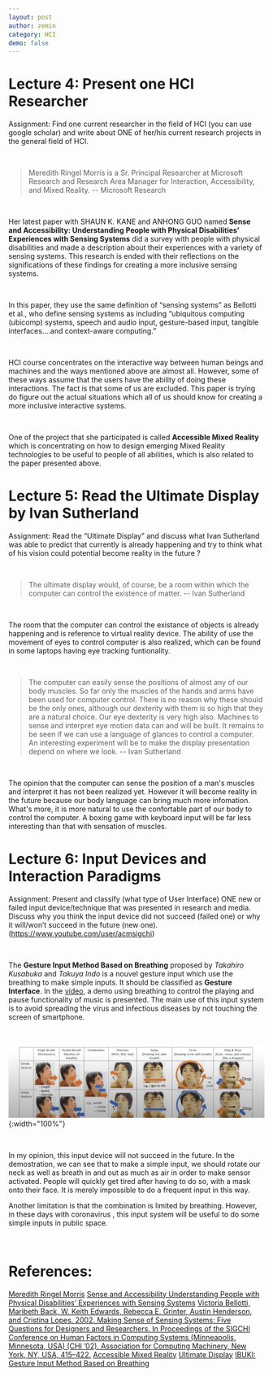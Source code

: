 ```yaml
---
layout: post
author: zemin 
category: HCI
demo: false 
---
```


# Lecture 4: Present one HCI Researcher

Assignment: Find one current researcher in the field of HCI (you can use google scholar) and write about ONE of her/his current research projects in the general field of HCI.

&nbsp;

> Meredith Ringel Morris is a Sr. Principal Researcher at Microsoft Research and Research Area Manager for Interaction, Accessibility, and Mixed Reality. -- Microsoft Research

&nbsp;

Her latest paper with SHAUN K. KANE and ANHONG GUO named **Sense and Accessibility: Understanding People with Physical Disabilities’ Experiences with Sensing Systems** did a survey with people with physical disabilities and made a description about their experiences with a variety of sensing systems. This research is ended with their reflections on the significations of these findings for creating a more inclusive sensing systems.

&nbsp;

In this paper, they use the same definition of “sensing systems” as Bellotti et al., who define sensing systems as including “ubiquitous computing (ubicomp) systems, speech and audio input, gesture-based input, tangible interfaces....and context-aware computing.”

&nbsp;

HCI course concentrates on the interactive way between human beings and machines and the ways mentioned above are almost all. However, some of these ways assume that the users have the ability of doing these interactions. The fact is that some of us are excluded. This paper is trying do figure out the actual situations which all of us should know for creating a more inclusive interactive systems.

&nbsp;

One of the project that she participated is called **Accessible Mixed Reality** which is concentrating on how to design emerging Mixed Reality technologies to be useful to people of all abilities, which is also related to the paper presented above.

# Lecture 5: Read the Ultimate Display by Ivan Sutherland

Assignment: Read the “Ultimate Display” and discuss what Ivan Sutherland was able to predict that currently is already happening and try to think what of his vision could potential become reality in the future ?

&nbsp;

> The ultimate display would, of course, be a room within which the computer can control the existence of matter. -- Ivan Sutherland

&nbsp;

The room that the computer can control the existance of objects is already happening and is reference to virtual reality device. The ability of use the movement of eyes to control computer is also realized, which can be found in some laptops having eye tracking funtionality.

&nbsp;

> The computer can easily sense the positions of almost any of our body muscles. So far only the muscles of the hands and arms have been used for computer control. There is no reason why these should be the only ones, although our dexterity with them is so high that they are a natural choice. Our eye dexterity is very high also. Machines to sense and interpret eye motion data can and will be built. It remains to be seen if we can use a language of glances to control a computer. An interesting experiment will be to make the display presentation depend on where we look. -- Ivan Sutherland

&nbsp;

The opinion that the computer can sense the position of a man's muscles and interpret it has not been realized yet. However it will become reality in the future because our body language can bring much more infomation. What's more, it is more natural to use the confortable part of our body to control the computer. A boxing game with keyboard input will be far less interesting than that with sensation of muscles.

# Lecture 6: Input Devices and Interaction Paradigms

Assignment: Present and classify (what type of User Interface) ONE new or failed input device/technique that was presented in research and media. Discuss why you think the input device did not succeed (failed one) or why it will/won’t succeed in the future (new one). (https://www.youtube.com/user/acmsigchi)

&nbsp;

The **Gesture Input Method Based on Breathing** proposed by *Takahiro Kusabuka* and *Takuya Indo* is a nouvel gesture input which use the breathing to make simple inputs. It should be classified as **Gesture Interface**. In the [video](https://www.youtube.com/watch?v=7JFIDXsRqt4), a demo using breathing to control the playing and pause functionality of music is presented. The main use of this input system is to avoid spreading the virus and infectious diseases by not touching the screen of smartphone.

&nbsp;

![Alt text](https://raw.githubusercontent.com/zemin-xu/zemin-xu.github.io/master/assets/images/hci_lecture/gesture_set.png "gesture set"){:width="100%"}

&nbsp;

In my opinion, this input device will not succeed in the future. In the demostration, we can see that to make a simple input, we should rotate our neck as well as breath in and out as much as air in order to make sensor activated. People will quickly get tired after having to do so, with a mask onto their face. It is merely impossible to do a frequent input in this way. 

Another limitation is that the combination is limited by breathing. However, in these days with coronavirus , this input system will be useful to do some simple inputs in public space.

&nbsp;

# References:

[Meredith Ringel Morris](https://www.microsoft.com/en-us/research/people/merrie/)
[Sense and Accessibility Understanding People with Physical Disabilities’ Experiences with Sensing Systems](https://www.microsoft.com/en-us/research/uploads/prod/2020/07/sense-and-accessibility-assets2020-tagged.pdf)
[Victoria Bellotti, Maribeth Back, W. Keith Edwards, Rebecca E. Grinter, Austin Henderson, and Cristina Lopes. 2002. Making Sense of Sensing Systems: Five Questions for Designers and Researchers. In Proceedings of the SIGCHI Conference on Human Factors in Computing Systems (Minneapolis, Minnesota, USA) (CHI ’02). Association for Computing Machinery, New York, NY, USA, 415–422.](https://doi.org/10.1145/503376.503450)
[Accessible Mixed Reality](https://www.microsoft.com/en-us/research/project/accessible-mixed-realityanast/)
[Ultimate Display](http://citeseer.ist.psu.edu/viewdoc/summary?doi=10.1.1.136.3720)
[IBUKI: Gesture Input Method Based on Breathing](https://www.youtube.com/watch?v=7JFIDXsRqt4)
